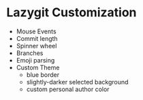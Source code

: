 # Lazygit Customization
- Mouse Events
- Commit length
- Spinner wheel
- Branches
- Emoji parsing
- Custom Theme
  - blue border
  - slightly-darker selected background
  - custom personal author color
